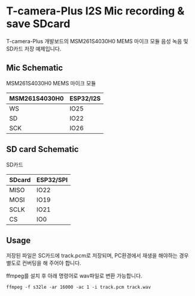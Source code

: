 # T-camera-Plus I2S Mic recording & save SDcard  
  
T-camera-Plus 개발보드의 MSM261S4030H0 MEMS 마이크 모듈 음성 녹음 및 SD카드 저장 예제입니다.  
  
## Mic Schematic  
  
MSM261S4030H0 MEMS 마이크 모듈  
  
|MSM261S4030H0|ESP32/I2S|
|-------------|---------|
|WS           |IO25     |
|SD           |IO22     |
|SCK          |IO26     |

## SD card Schematic  

SD카드  

|SDcard|ESP32/SPI|
|--------|-------|
|MISO    |IO22   |
|MOSI    |IO19   |
|SCLK    |IO21   |
|CS      |IO0    |

## Usage  

저장된 파일은 SC카드에 track.pcm로 저장되며, PC환경에서 재생을 해야하는 경우 별도로 컨버팅을 해 주어야 합니다.  

ffmpeg를 설치 후 아래 명령어로 wav파일로 변환 가능합니다.  
  
```
ffmpeg -f s32le -ar 16000 -ac 1 -i track.pcm track.wav
```
  

